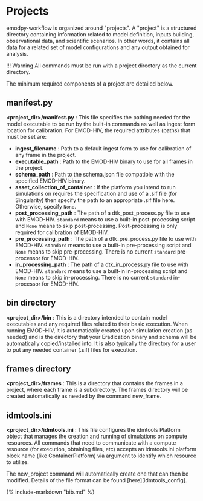 # Projects

emodpy-workflow is organized around "projects". A "project" is a structured directory
containing information related to model definition, inputs building, observational
data, and scientific scenarios. In other words, it contains all data 
for a related set of model configurations and any output obtained for analysis.

!!! Warning
    All commands must be run with a project directory as the current directory.

The minimum required components of a project are detailed below.

## manifest.py

**&lt;project_dir&gt;/manifest.py** : This file specifies the pathing needed for the
model executable to be run by the built-in commands as well as ingest form location
for calibration. For EMOD-HIV, the required attributes (paths) that must be set are:

- **ingest_filename** : Path to a default ingest form to use for calibration
of any frame in the project.
- **executable_path** : Path to the EMOD-HIV binary to use for all frames
in the project.
- **schema_path** : Path to the schema.json file compatible with the specified
EMOD-HIV binary.
- **asset_collection_of_container** : If the platform you intend to run simulations
on requires the specification and use of a .sif file (for Singularity) then specify
the path to an appropriate .sif file here. Otherwise, specify `None`.
- **post_processing_path** : The path of a dtk_post_process.py file to use with
EMOD-HIV. `standard` means to use a built-in post-processing script and `None`
means to skip post-processing. Post-processing is only required for 
calibration of EMOD-HIV.
- **pre_processing_path** : The path of a dtk_pre_process.py file to use with
EMOD-HIV. `standard` means to use a built-in pre-processing script and `None`
means to skip pre-processing. There is no current `standard` pre-processor 
for EMOD-HIV.
- **in_processing_path** : The path of a dtk_in_process.py file to use with
EMOD-HIV. `standard` means to use a built-in in-processing script and `None`
means to skip in-processing. There is no current `standard` in-processor for 
EMOD-HIV.

## bin directory

**&lt;project_dir&gt;/bin** : This is a directory intended to contain model
executables and any required files related to their basic execution. When running
EMOD-HIV, it is automatically created upon simulation creation (as needed) and is the 
directory that your Eradication binary and schema will be automatically
copied/installed into. It is also typically the  directory for a user to put any
needed container (.sif) files for execution.

## frames directory

**&lt;project_dir&gt;/frames** : This is a directory that contains the frames in a
project, where each frame is a subdirectory.  The frames directory will be created
automatically as needed by the command new_frame.

## idmtools.ini

**&lt;project_dir&gt;/idmtools.ini** : This file configures the idmtools Platform
object that manages the creation and running of simulations on compute resources.
All commands that need to communicate with a compute resource (for execution,
obtaining files, etc) accepts an idmtools.ini platform block name (like
ContainerPlatform) via argument to identify which resource to utilize.

The new_project command will automatically create one that can then be modified.
Details of the file format can be found [here][idmtools_config].

{%
    include-markdown "bib.md"
%}
